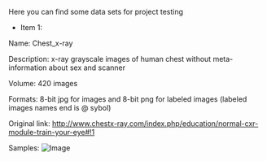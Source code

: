 Here you can find some data sets for project testing

* Item 1:
 
Name: Chest_x-ray

Description: x-ray grayscale images of human chest without meta-information about sex and scanner

Volume: 420 images

Formats: 8-bit jpg for images and 8-bit png for labeled images (labeled images names end is @ sybol)

Original link: http://www.chestx-ray.com/index.php/education/normal-cxr-module-train-your-eye#!1

Samples: ![Image](https://github.com/pi-null-mezon/OpenIST/blob/master/Datasets/Chest_x-ray/1-10-500-500-100.jpg)   
